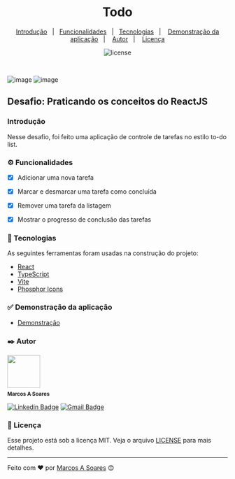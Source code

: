 <h1 align="center">Todo</h1>
<p align="center">
  <a href="#introducao">Introdução</a>&nbsp;&nbsp;&nbsp;|&nbsp;&nbsp;
  <a href="#funcionalidades">Funcionalidades</a>&nbsp;&nbsp;&nbsp;|&nbsp;&nbsp;
  <a href="#tecnologias">Tecnologias</a>&nbsp;&nbsp;&nbsp;|&nbsp;&nbsp;&nbsp;
  <a href="#demonstracao-da-aplicacao">Demonstração da aplicação</a>&nbsp;&nbsp;&nbsp;|&nbsp;&nbsp;&nbsp;
  <a href="#autor">Autor</a>&nbsp;&nbsp;&nbsp;|&nbsp;&nbsp;&nbsp;
  <a href="#licenca">Licença</a>
</p>


<center> 

![license](https://img.shields.io/badge/license-MIT-blue.svg) 

</center>

<br>

![image](https://user-images.githubusercontent.com/13289430/235267572-41bf9f30-8da0-46a8-8393-5fe2a9be772b.png)
![image](https://user-images.githubusercontent.com/13289430/235267618-b76f0aa2-3870-4bfa-9935-5c190ac1ab74.png)
## Desafio: Praticando os conceitos do ReactJS

<a id="introducao"></a>

### Introdução

Nesse desafio, foi feito uma aplicação de controle de tarefas no estilo to-do list.


<a id="funcionalidades"></a>

### ⚙️ Funcionalidades

- [x]  Adicionar uma nova tarefa
- [x]  Marcar e desmarcar uma tarefa como concluída
- [x]  Remover uma tarefa da listagem
- [x]  Mostrar o progresso de conclusão das tarefas


<a id="tecnologias"></a>

### 🚀 Tecnologias

As seguintes ferramentas foram usadas na construção do projeto:

* [React](https://react.dev/)
* [TypeScript](https://www.typescriptlang.org/)
* [Vite](https://vitejs.dev/)
* [Phosphor Icons](https://phosphoricons.com/)


<a id="demonstracao-da-aplicacao"></a>

### ✅ Demonstração da aplicação

* [Demonstração](https://todo-liart-pi.vercel.app/)

<a id="autor"></a>

### ✒️ Autor

<a href="https://github.com/MarcosAntonioSoares">
 <img src="https://avatars.githubusercontent.com/u/13289430?v=4" width="75px;"alt=""/>
 <br />
 <sub><b>Marcos A Soares</b></sub></a>
&nbsp;

[![Linkedin Badge](https://img.shields.io/badge/-Marcos_Antonio_Soares-blue?style=flat-square&logo=Linkedin&logoColor=white&link=https://www.linkedin.com/in/marcosantoniosoares/)](https://www.linkedin.com/in/marcosantoniosoares/)  [![Gmail Badge](https://img.shields.io/badge/-marcosas.soares2@gmail.com-c14438?style=flat-square&logo=Gmail&logoColor=white&link=mailto:marcosas.soares2@gmail.com)](mailto:marcosas.soares2@gmail.com)

<a id="licenca"></a>

### 📄 Licença

Esse projeto está sob a licença MIT. Veja o arquivo [LICENSE](https://github.com/MarcosAntonioSoares/todo/blob/main/LICENSE.md) para mais detalhes.

---
Feito com ❤️ por [Marcos A Soares](https://github.com/MarcosAntonioSoares) 😊